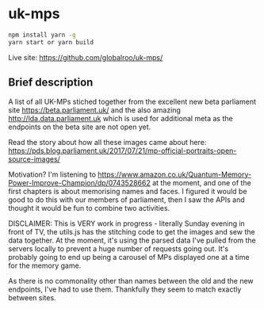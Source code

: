 # uk-mps

```sh
npm install yarn -g
yarn start or yarn build
```
Live site: https://github.com/globalroo/uk-mps/

## Brief description

A list of all UK-MPs stiched together from the excellent new beta parliament site https://beta.parliament.uk/ and the also amazing http://lda.data.parliament.uk which is used for additional meta as the endpoints on the beta site are not open yet.

Read the story about how all these images came about here: https://pds.blog.parliament.uk/2017/07/21/mp-official-portraits-open-source-images/

Motivation? I'm listening to https://www.amazon.co.uk/Quantum-Memory-Power-Improve-Champion/dp/0743528662 at the moment, and one of the first chapters is about memorising names and faces. I figured it would be good to do this with our members of parliament, then I saw the APIs and thought it would be fun to combine two activities.

DISCLAIMER: This is VERY work in progress - literally Sunday evening in front of TV, the utils.js has the stitching code to get the images and sew the data together. At the moment, it's using the parsed data I've pulled from the servers locally to prevent a huge number of requests going out. It's probably going to end up being a carousel of MPs displayed one at a time for the memory game.

As there is no commonality other than names between the old and the new endpoints, I've had to use them.
Thankfully they seem to match exactly between sites.
